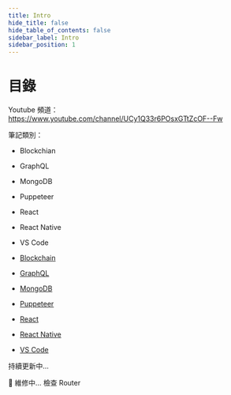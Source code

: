 ```yaml
---
title: Intro
hide_title: false
hide_table_of_contents: false
sidebar_label: Intro
sidebar_position: 1
---
```


# 目錄

Youtube 頻道：
https://www.youtube.com/channel/UCy1Q33r6POsxGTtZcOF--Fw

筆記類別：

- Blockchian
- GraphQL
- MongoDB
- Puppeteer
- React
- React Native
- VS Code

- [Blockchain](pathname:///docs/category/blockchain)
- [GraphQL](pathname:///docs/category/graphql)
- [MongoDB](pathname:///docs/category/mongodb)
- [Puppeteer](pathname:///docs/category/puppeteer)
- [React](pathname:///docs/category/react)
- [React Native](pathname:///docs/category/react-native)
- [VS Code](pathname:///docs/category/vs-code)

持續更新中...

🚧 維修中... 檢查 Router
